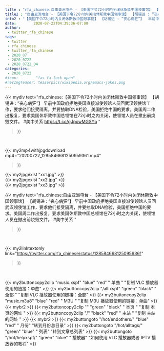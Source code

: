 ```yaml
---
title : "rfa_chinese:自由亚洲电台 - 【美国下令72小时内关闭休斯敦中国领事馆】 【胡锡进 : “丧心病狂”】  早前中国政府拒绝美国直接派使领馆人员回武汉领使馆工作，要求他们接受隔离，并要抽取DNA检验，美国拒绝中国的要求。美国周二作出报复，要求美国休斯敦中国总领馆在72小时之内关闭，使领馆人员在撤出前烧毁文件。 #美中关系 "
title2 : "自由亚洲电台 - 【美国下令72小时内关闭休斯敦中国领事馆】 【胡锡进 : “丧心病狂”】  早前中国政府拒绝美国直接派使领馆人员回武汉领使馆工作，要求他们接受隔离，并要抽取DNA检验，美国拒绝中国的要求。美国周二作出报复，要求美国休斯敦中国总领馆在72小时之内关闭，使领馆人员在撤出前烧毁文件。 #美中关系 "
info2 : "【美国下令72小时内关闭休斯敦中国领事馆】 【胡锡进 : “丧心病狂”】  早前中国政府拒绝美国直接派使领馆人员回武汉领使馆工作，要求他们接受隔离，并要抽取DNA检验，美国拒绝中国的要求。美国周二作出报复，要求美国休斯敦中国总领馆在72小时之内关闭，使领馆人员在撤出前烧毁文件。 #美中关系 https://t.co/gJpowMGSYb "
date:        2020-07-22T04:39:36-07:00
author:
 - twitter_rfa_chinese
tags:
 - twitter
 - rfa_chinese
 - twitter_rfa_chinese
 - 2020_07
 - 2020_0722
 - 2020_0722_04
categories:
 - 2020_0722
#icon:        "fas fa-lock-open"
#resImgTeaser: teaserpics/wikipedia.org/emacs-jokes.png
---
```


{{< mydiv text="rfa_chinese:【美国下令72小时内关闭休斯敦中国领事馆】 【胡锡进 : “丧心病狂”】  早前中国政府拒绝美国直接派使领馆人员回武汉领使馆工作，要求他们接受隔离，并要抽取DNA检验，美国拒绝中国的要求。美国周二作出报复，要求美国休斯敦中国总领馆在72小时之内关闭，使领馆人员在撤出前烧毁文件。 #美中关系 https://t.co/gJpowMGSYb "
>}}
<br>


{{< my2mp4withjpgdownload mp4="20200722_1285846681250959361.mp4"
>}}

{{< my2jpgexist "xx1.jpg" >}}<br>
{{< my2jpgexist "xx2.jpg" >}}<br>
{{< my2jpgexist "xx3.jpg" >}}<br>



{{< mydiv text="rfa_chinese:自由亚洲电台 - 【美国下令72小时内关闭休斯敦中国领事馆】 【胡锡进 : “丧心病狂”】  早前中国政府拒绝美国直接派使领馆人员回武汉领使馆工作，要求他们接受隔离，并要抽取DNA检验，美国拒绝中国的要求。美国周二作出报复，要求美国休斯敦中国总领馆在72小时之内关闭，使领馆人员在撤出前烧毁文件。 #美中关系 "
>}}
<br>

{{< my2linktextonly link="https://twitter.com/rfa_chinese/status/1285846681250959361"
>}}


<br>

{{< my2buttoncopy2clip "music.xspf"        "blue"   "red"    " 单曲 "  "复制 VLC 播放器使用的链接：单曲" >}} {{< my2buttoncopy2clip "/all.xspf"         "green"  "black"  " 全部 "  "复制 VLC 播放器使用的链接：全部" >}} {{< my2buttoncopy2clip "music.m3u8"        "blue"   "red"    " M3U  "    "复制 M3U 播放器使用的链接：单曲" >}} {{< mybr2 >}} {{< my2buttoncopy2clip ""                  "green"  "black"  " 本页 "    "复制 本页的网址 " >}} {{< my2buttoncopy2clip "/"                 "black"  "red"    " 主站 "    "复制 主站的网址 " >}} {{< mybr2 >}} {{< my2buttongoto      "/hot/endothers/"   "blue"   "red"    " 月份"   "转到月份总目录" >}} {{< my2buttongoto      "/hot/alltags/"     "green"  "blue"   " 列表"   "转到文章总列表" >}} {{< my2buttongoto      "/hot/helpxspf/"    "green"  "blue"   " 播放器" "如何使用 VLC 播放器或者 IPTV 播放器的教程" >}} 
